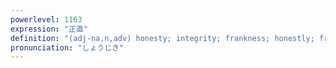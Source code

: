 ```yaml
---
powerlevel: 1163
expression: "正直"
definition: "(adj-na,n,adv) honesty; integrity; frankness; honestly; frankly; (P)"
pronunciation: "しょうじき"
---
```

